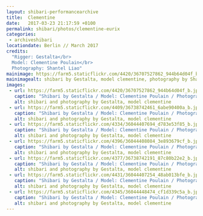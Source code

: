 ```yaml
---
layout: shibari-performancearchive
title:  Clementine
date:   2017-03-23 21:17:59 +0100
permalink: shibari/photos/clementine-eurix
categories:
 - archiveshibari
locationdate: Berlin // March 2017
credits:
  "Rigger: Gestalta</br>
  Model: Clementine Poulain</br>
  Photography: Shantel Liao"
mainimage: https://farm5.staticflickr.com/4420/36707527862_944b64d04f_b.jpg
mainimagealt: shibari by Gestalta, model clementine, photography by Shantel Liao
images:
 - url: https://farm5.staticflickr.com/4420/36707527862_944b64d04f_b.jpg
   caption: "Shibari by Gestalta / Model: Clementine Poulain / Photography: Shantel Liao"
   alt: shibari and photography by Gestalta, model clementine
 - url: https://farm5.staticflickr.com/4409/36738742461_6abe90400a_b.jpg
   caption: "Shibari by Gestalta / Model: Clementine Poulain / Photography: Shantel Liao"
   alt: shibari and photography by Gestalta, model clementine
 - url: https://farm5.staticflickr.com/4334/36044407694_d783e53f85_b.jpg
   caption: "Shibari by Gestalta / Model: Clementine Poulain / Photography: Shantel Liao"
   alt: shibari and photography by Gestalta, model clementine
 - url: https://farm5.staticflickr.com/4396/36044408084_3e893679cf_b.jpg
   caption: "Shibari by Gestalta / Model: Clementine Poulain / Photography: Shantel Liao"
   alt: shibari and photography by Gestalta, model clementine
 - url: https://farm5.staticflickr.com/4377/36738742191_87c80b22e2_b.jpg
   caption: "Shibari by Gestalta / Model: Clementine Poulain / Photography: Shantel Liao"
   alt: shibari and photography by Gestalta, model clementine
 - url: https://farm5.staticflickr.com/4431/36044407254_48ab013bfe_b.jpg
   caption: "Shibari by Gestalta / Model: Clementine Poulain / Photography: Shantel Liao"
   alt: shibari and photography by Gestalta, model clementine
 - url: https://farm5.staticflickr.com/4345/36044448474_cf1d339c5a_b.jpg
   caption: "Shibari by Gestalta / Model: Clementine Poulain / Photography: Shantel Liao"
   alt: shibari and photography by Gestalta, model clementine
---
```

